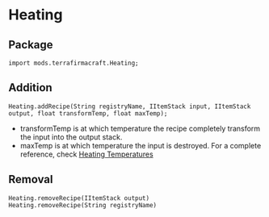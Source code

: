 # Heating

## Package
```zenscript
import mods.terrafirmacraft.Heating;
```

## Addition

```zenscript
Heating.addRecipe(String registryName, IItemStack input, IItemStack output, float transformTemp, float maxTemp);
```
- transformTemp is at which temperature the recipe completely transform the input into the output stack.
- maxTemp is at which temperature the input is destroyed. For a complete reference, check [Heating Temperatures](HeatingTemperatures)

## Removal

```zenscript
Heating.removeRecipe(IItemStack output)
Heating.removeRecipe(String registryName)
```